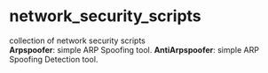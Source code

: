 # network_security_scripts
collection of network security scripts<br>
<b>Arpspoofer</b>: simple ARP Spoofing tool.
<b>AntiArpspoofer</b>: simple ARP Spoofing Detection tool.
